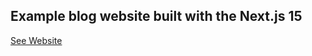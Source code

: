 
## Example blog website built with the Next.js 15

[See Website](https://example-website-kohl.vercel.app/)